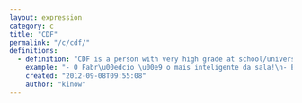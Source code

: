 ```yaml
---
layout: expression
category: c
title: "CDF"
permalink: "/c/cdf/"
definitions:
  - definition: "CDF is a person with very high grade at school/university. It stands for C\u00fa De Ferro, or literally iron ass. Probably due to the fact of staying many hours seated studying. \n\nThe old expression for CDF is \"[caxias](/c/caxias/)\", and is still used by older people or in some places in Brazil."
    example: "- O Fabr\u00edcio \u00e9 o mais inteligente da sala!\n- Eu sei, ele sempre foi o maior CDF."
    created: "2012-09-08T09:55:08"
    author: "kinow"
---
```

